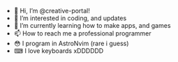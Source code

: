 - 👋 Hi, I’m @creative-portal!
- 👀 I’m interested in coding, and updates
- 🌱 I’m currently learning how to make apps, and games
- 📫 How to reach me a professional programmer
- 😳 I program in AstroNvim (rare i guess)
- ⌨ I love keyboards xDDDDDD
